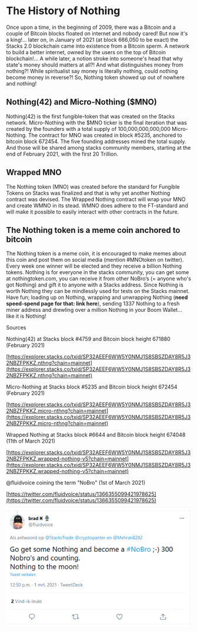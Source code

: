 # The History of Nothing
Once upon a time, in the beginning of 2009, there was a Bitcoin and a couple of Bitcoin blocks floated on internet and nobody cared! But now it's a king!... later on, in January of 2021 (at block 666,050 to be exact) the Stacks 2.0 blockchain came into existence from a Bitcoin sperm. A network to build a better internet, owned by the users on the top of Bitcoin blockchain!... A while later, a notion stroke into someone's head that why state's money should matters at all?! And what distinguishes money from nothing?! While spiritualist say money is literally nothing, could nothing become money in reverse?!
So, Nothing token showed up out of nowhere and nothing! 
## Nothing(42) and Micro-Nothing ($MNO)

Nothing(42) is the first fungible-token that was created on the Stacks network. Micro-Nothing with the $MNO ticker is the final iteration that was created by the founders with a total supply of 100,000,000,000,000 Micro-Nothing. The contract for MNO was created in block #5235, anchored to bitcoin block 672454. The five founding addresses mined the total supply. And those will be shared among stacks community members, starting at the end of February 2021, with the first 20 Trillion.

## Wrapped MNO

The Nothing token (MNO) was created before the standard for Fungible Tokens on Stacks was finalized and that is why yet another Nothing contract was devised. The Wrapped Nothing contract will wrap your MNO and create WMNO in its stead. WMNO does adhere to the FT-standard and will make it possible to easily interact with other contracts in the future. 

## The Nothing token is a meme coin anchored to bitcoin

The Nothing token is a meme coin, it is encouraged to make memes about this coin and post them on social media (mention #MNOtoken on twitter). Every week one winner will be elected and they receive a billion Nothing tokens. Nothing is for everyone in the stacks community, you can get some at nothingtoken.com, you can receive it from other NoBro’s (= anyone who's got Nothing) and gift it to anyone with a Stacks address. Since Nothing is worth Nothing they can be mindlessly used for tests on the Stacks mainnet. Have fun; loading up on Nothing, wrapping and unwrapping Nothing (**need speed-spend page for that: link here**), sending 1337 Nothing to a fresh miner address and drewling over a million Nothing in your Boom Wallet... like it is Nothing!

Sources

Nothing(42) at Stacks block #4759 and Bitcoin block height 671880 (February 2021)

[https://explorer.stacks.co/txid/SP32AEEF6WW5Y0NMJ1S8SBSZDAY8R5J32NBZFPKKZ.nthng?chain=mainnet](https://explorer.stacks.co/txid/SP32AEEF6WW5Y0NMJ1S8SBSZDAY8R5J32NBZFPKKZ.nthng?chain=mainnet)

Micro-Nothing at Stacks block #5235 and Bitcoin block height 672454 (February 2021)

[https://explorer.stacks.co/txid/SP32AEEF6WW5Y0NMJ1S8SBSZDAY8R5J32NBZFPKKZ.micro-nthng?chain=mainnet](https://explorer.stacks.co/txid/SP32AEEF6WW5Y0NMJ1S8SBSZDAY8R5J32NBZFPKKZ.micro-nthng?chain=mainnet)

Wrapped Nothing at Stacks block #6644 and Bitcoin block height 674048 (11th of March 2021)

[https://explorer.stacks.co/txid/SP32AEEF6WW5Y0NMJ1S8SBSZDAY8R5J32NBZFPKKZ.wrapped-nothing-v5?chain=mainnet](https://explorer.stacks.co/txid/SP32AEEF6WW5Y0NMJ1S8SBSZDAY8R5J32NBZFPKKZ.wrapped-nothing-v5?chain=mainnet)

@fluidvoice coining the term "NoBro" (1st of March 2021)

[https://twitter.com/fluidvoice/status/1366355099421978625](https://twitter.com/fluidvoice/status/1366355099421978625)

![The%20History%20of%20Nothing%20755829582e4c4554a2c8c8b9246db9c9/image1.png](The%20History%20of%20Nothing%20755829582e4c4554a2c8c8b9246db9c9/image1.png)
